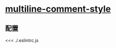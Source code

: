 # [multiline-comment-style](https://eslint.org/docs/rules/multiline-comment-style)

## 配置

<<< ./.eslintrc.js
